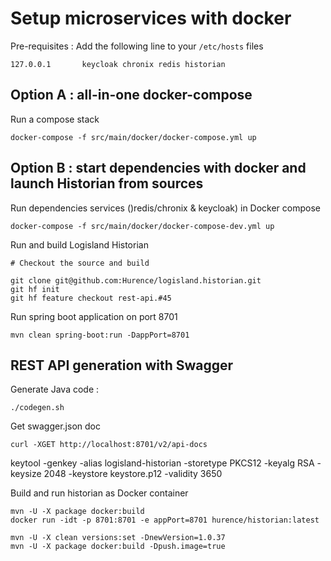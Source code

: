 
# Setup microservices with docker


Pre-requisites : Add the following line to your `/etc/hosts` files

    127.0.0.1       keycloak chronix redis historian


## Option A : all-in-one docker-compose

Run a compose stack 
    
    docker-compose -f src/main/docker/docker-compose.yml up

## Option B : start dependencies with docker and launch Historian from sources 

Run dependencies services ()redis/chronix & keycloak) in  Docker compose

    docker-compose -f src/main/docker/docker-compose-dev.yml up   

Run and build Logisland Historian
    
    # Checkout the source and build

    git clone git@github.com:Hurence/logisland.historian.git
    git hf init
    git hf feature checkout rest-api.#45

Run spring boot application on port 8701
    
    mvn clean spring-boot:run -DappPort=8701





## REST API generation with Swagger

Generate Java code : 

    ./codegen.sh

Get swagger.json doc

    curl -XGET http://localhost:8701/v2/api-docs




 keytool -genkey -alias logisland-historian -storetype PKCS12 -keyalg RSA -keysize 2048  -keystore keystore.p12 -validity 3650
 
 
 
Build and run historian as Docker container
 
    mvn -U -X package docker:build
    docker run -idt -p 8701:8701 -e appPort=8701 hurence/historian:latest

    mvn -U -X clean versions:set -DnewVersion=1.0.37
    mvn -U -X package docker:build -Dpush.image=true

